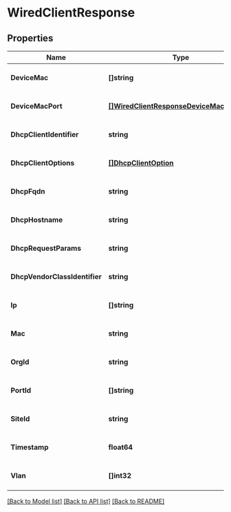 # WiredClientResponse

## Properties
Name | Type | Description | Notes
------------ | ------------- | ------------- | -------------
**DeviceMac** | **[]string** |  | [optional] [default to null]
**DeviceMacPort** | [**[]WiredClientResponseDeviceMacPortItem**](wired_client_response_device_mac_port_item.md) |  | [optional] [default to null]
**DhcpClientIdentifier** | **string** |  | [optional] [default to null]
**DhcpClientOptions** | [**[]DhcpClientOption**](dhcp_client_option.md) |  | [optional] [default to null]
**DhcpFqdn** | **string** |  | [optional] [default to null]
**DhcpHostname** | **string** |  | [optional] [default to null]
**DhcpRequestParams** | **string** |  | [optional] [default to null]
**DhcpVendorClassIdentifier** | **string** |  | [optional] [default to null]
**Ip** | **[]string** |  | [optional] [default to null]
**Mac** | **string** |  | [optional] [default to null]
**OrgId** | **string** |  | [optional] [default to null]
**PortId** | **[]string** |  | [optional] [default to null]
**SiteId** | **string** |  | [optional] [default to null]
**Timestamp** | **float64** |  | [optional] [default to null]
**Vlan** | **[]int32** |  | [optional] [default to null]

[[Back to Model list]](../README.md#documentation-for-models) [[Back to API list]](../README.md#documentation-for-api-endpoints) [[Back to README]](../README.md)

